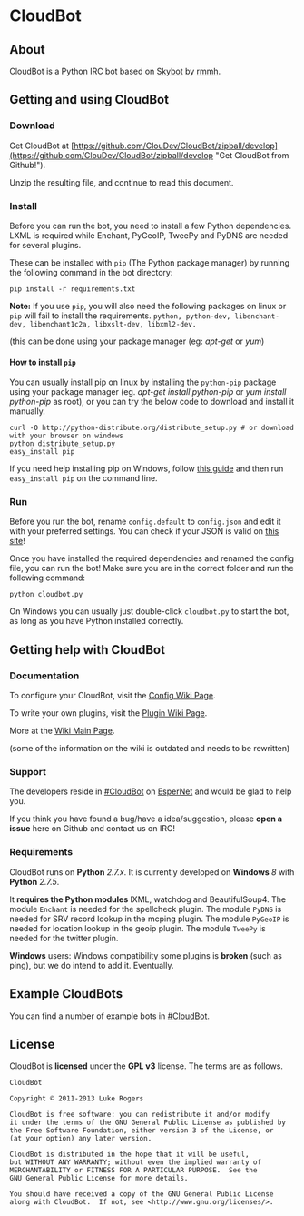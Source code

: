 # CloudBot

## About

CloudBot is a Python IRC bot based on [Skybot](http://git.io/skybot) by [rmmh](http://git.io/rmmh).

## Getting and using CloudBot

### Download 

Get CloudBot at [https://github.com/ClouDev/CloudBot/zipball/develop](https://github.com/ClouDev/CloudBot/zipball/develop "Get CloudBot from Github!").

Unzip the resulting file, and continue to read this document.

### Install

Before you can run the bot, you need to install a few Python dependencies. LXML is required while Enchant, PyGeoIP, TweePy and PyDNS are needed for several plugins.


These can be installed with `pip` (The Python package manager) by running the following command in the bot directory:

    pip install -r requirements.txt
    
**Note:** If you use `pip`, you will also need the following packages on linux or `pip` will fail to install the requirements.
   ```python, python-dev, libenchant-dev, libenchant1c2a, libxslt-dev, libxml2-dev.```
   
(this can be done using your package manager (eg: *apt-get* or *yum*)

#### How to install `pip`

You can usually install pip on linux by installing the `python-pip` package using your package manager (eg. *apt-get install python-pip* or *yum install python-pip* as root), or you can try the below code to download and install it manually.

    curl -O http://python-distribute.org/distribute_setup.py # or download with your browser on windows
    python distribute_setup.py
    easy_install pip
    
If you need help installing pip on Windows, follow [this guide](http://simpledeveloper.com/how-to-install-easy_install/) and then run `easy_install pip` on the command line.

### Run

Before you run the bot, rename `config.default` to `config.json` and edit it with your preferred settings. You can check if your JSON is valid on [this site](http://jsonlint.com/)!

Once you have installed the required dependencies and renamed the config file, you can run the bot! Make sure you are in the correct folder and run the following command:

`python cloudbot.py`

On Windows you can usually just double-click `cloudbot.py` to start the bot, as long as you have Python installed correctly.

## Getting help with CloudBot

### Documentation

To configure your CloudBot, visit the [Config Wiki Page](http://git.io/cloudbotircconfig).

To write your own plugins, visit the [Plugin Wiki Page](http://git.io/cloudbotircplugins).

More at the [Wiki Main Page](http://git.io/cloudbotircwiki).

(some of the information on the wiki is outdated and needs to be rewritten)

### Support

The developers reside in [#CloudBot](irc://irc.esper.net/cloudbot) on [EsperNet](http://esper.net) and would be glad to help you.

If you think you have found a bug/have a idea/suggestion, please **open a issue** here on Github and contact us on IRC!

### Requirements

CloudBot runs on **Python** *2.7.x*. It is currently developed on **Windows** *8* with **Python** *2.7.5*.

It **requires the Python modules** lXML, watchdog and BeautifulSoup4.
The module `Enchant` is needed for the spellcheck plugin.
The module `PyDNS` is needed for SRV record lookup in the mcping plugin.
The module `PyGeoIP` is needed for location lookup in the geoip plugin.
The module `TweePy` is needed for the twitter plugin.

**Windows** users: Windows compatibility some plugins is **broken** (such as ping), but we do intend to add it. Eventually.

## Example CloudBots

You can find a number of example bots in [#CloudBot](irc://irc.esper.net/cloudbot "Connect via IRC to #CloudBot on irc.esper.net").

## License

CloudBot is **licensed** under the **GPL v3** license. The terms are as follows.

    CloudBot

    Copyright © 2011-2013 Luke Rogers

    CloudBot is free software: you can redistribute it and/or modify
    it under the terms of the GNU General Public License as published by
    the Free Software Foundation, either version 3 of the License, or
    (at your option) any later version.

    CloudBot is distributed in the hope that it will be useful,
    but WITHOUT ANY WARRANTY; without even the implied warranty of
    MERCHANTABILITY or FITNESS FOR A PARTICULAR PURPOSE.  See the
    GNU General Public License for more details.

    You should have received a copy of the GNU General Public License
    along with CloudBot.  If not, see <http://www.gnu.org/licenses/>.

